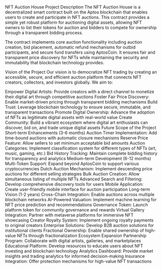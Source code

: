 NFT Auction House
Project Description
The NFT Auction House is a decentralized smart contract built on the Aptos blockchain that enables users to create and participate in NFT auctions. This contract provides a simple yet robust platform for auctioning digital assets, allowing NFT owners to list their tokens for auction and bidders to compete for ownership through a transparent bidding process.

The contract implements core auction functionality including auction creation, bid placement, automatic refund mechanisms for outbid participants, and secure fund transfers using AptosCoin. It ensures fair and transparent price discovery for NFTs while maintaining the security and immutability that blockchain technology provides.

Vision of the Project
Our vision is to democratize NFT trading by creating an accessible, secure, and efficient auction platform that connects NFT creators, collectors, and investors globally. We aim to:

Empower Digital Artists: Provide creators with a direct channel to monetize their digital art through competitive auctions
Foster Fair Price Discovery: Enable market-driven pricing through transparent bidding mechanisms
Build Trust: Leverage blockchain technology to ensure secure, immutable, and transparent transactions
Promote Digital Ownership: Advance the adoption of NFTs as legitimate digital assets with real-world value
Create Community: Build a vibrant ecosystem where digital art enthusiasts can discover, bid on, and trade unique digital assets
Future Scope of the Project
Short-term Enhancements (3-6 months)
Auction Timer Implementation: Add time-bound auctions with automatic closure mechanisms
Reserve Price Feature: Allow sellers to set minimum acceptable bid amounts
Auction Categories: Implement classification system for different types of NFTs (art, music, gaming, etc.)
Bid History Tracking: Maintain complete bidding history for transparency and analytics
Medium-term Development (6-12 months)
Multi-Token Support: Expand beyond AptosCoin to support various cryptocurrencies
Dutch Auction Mechanism: Implement descending price auctions for different selling strategies
Bulk Auction Creation: Allow simultaneous listing of multiple NFTs
Advanced Search and Filtering: Develop comprehensive discovery tools for users
Mobile Application: Create user-friendly mobile interface for auction participation
Long-term Vision (1-2 years)
Cross-Chain Integration: Enable auctions across multiple blockchain networks
AI-Powered Valuation: Implement machine learning for NFT price prediction and recommendations
Governance Token: Launch platform token for community governance and rewards
Virtual Gallery Integration: Partner with metaverse platforms for immersive NFT showcasing
Creator Royalty System: Implement ongoing royalty payments to original creators
Enterprise Solutions: Develop B2B auction solutions for institutional clients
Fractional Ownership: Enable shared ownership of high-value NFTs through fractionalization
Ecosystem Expansion
Partnership Program: Collaborate with digital artists, galleries, and marketplaces
Educational Platform: Develop resources to educate users about NFT investing and blockchain technology
Analytics Dashboard: Provide market insights and trading analytics for informed decision-making
Insurance Integration: Offer protection mechanisms for high-value NFT transactions
